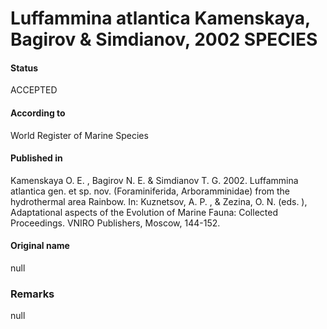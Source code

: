 Luffammina atlantica Kamenskaya, Bagirov & Simdianov, 2002 SPECIES
=======

#### Status
ACCEPTED

#### According to
World Register of Marine Species

#### Published in
Kamenskaya O. E. , Bagirov N. E. & Simdianov T. G. 2002. Luffammina atlantica gen. et sp. nov. (Foraminiferida, Arboramminidae) from the hydrothermal area Rainbow. In: Kuznetsov, A. P. , & Zezina, O. N. (eds. ), Adaptational aspects of the Evolution of Marine Fauna: Collected Proceedings. VNIRO Publishers, Moscow, 144-152.

#### Original name
null

### Remarks
null